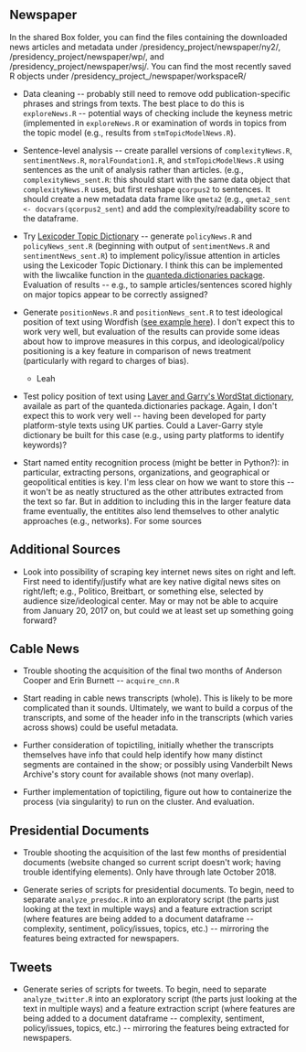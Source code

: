 ## Newspaper
In the shared Box folder, you can find the files containing the downloaded news articles and metadata under /presidency_project/newspaper/ny2/, /presidency_project/newspaper/wp/, and /presidency_project/newspaper/wsj/. You can find the most recently saved R objects under /presidency_project_/newspaper/workspaceR/


* Data cleaning -- probably still need to remove odd publication-specific phrases and strings from texts. The best place to do this is `exploreNews.R` -- potential ways of checking include the keyness metric (implemented in `exploreNews.R` or examination of words in topics from the topic model (e.g., results from `stmTopicModelNews.R`).

* Sentence-level analysis -- create parallel versions of `complexityNews.R`, `sentimentNews.R`, `moralFoundation1.R`, and `stmTopicModelNews.R` using sentences as the unit of analysis rather than articles. (e.g., `complexityNews_sent.R`: this should start with the same data object that `complexityNews.R` uses, but first reshape `qcorpus2` to sentences. It should create a new metadata data frame like `qmeta2` (e.g., `qmeta2_sent <- docvars(qcorpus2_sent`) and add the complexity/readability score to the dataframe.

* Try [Lexicoder Topic Dictionary](http://www.lexicoder.com/download.html) -- generate `policyNews.R` and `policyNews_sent.R` (beginning with output of `sentimentNews.R` and `sentimentNews_sent.R`) to implement policy/issue attention in articles using the Lexicoder Topic Dictionary. I think this can be implemented with the liwcalike function in the [quanteda.dictionaries package](https://rdrr.io/github/kbenoit/quanteda.dictionaries/man/liwcalike.html). Evaluation of results -- e.g., to sample articles/sentences scored highly on major topics appear to be correctly assigned?

* Generate `positionNews.R` and `positionNews_sent.R` to test ideological position of text using Wordfish ([see example here](http://quanteda.io/articles/pkgdown/examples/plotting.html)). I don't expect this to work very well, but evaluation of the results can provide some ideas about how to improve measures in this corpus, and ideological/policy positioning is a key feature in comparison of news treatment (particularly with regard to charges of bias).
  
  * Leah

* Test policy position of text using [Laver and Garry's WordStat dictionary](https://provalisresearch.com/products/content-analysis-software/wordstat-dictionary/laver-garry-dictionary-of-policy-position/), availale as part of the quanteda.dictionaries package. Again, I don't expect this to work very well -- having been developed for party platform-style texts using UK parties. Could a Laver-Garry style dictionary be built for this case (e.g., using party platforms to identify keywords)?

* Start named entity recognition process (might be better in Python?): in particular, extracting persons, organizations, and geographical or geopolitical entities is key. I'm less clear on how we want to store this -- it won't be as neatly structured as the other attributes extracted from the text so far. But in addition to including this in the larger feature data frame eventually, the entitites also lend themselves to other analytic approaches (e.g., networks). For some sources


  
## Additional Sources

* Look into possibility of scraping key internet news sites on right and left. First need to identify/justify what are key native digital news sites on right/left; e.g., Politico, Breitbart, or something else, selected by audience size/ideological center. May or may not be able to acquire from January 20, 2017 on, but could we at least set up something going forward?

## Cable News

* Trouble shooting the acquisition of the final two months of Anderson Cooper and Erin Burnett -- `acquire_cnn.R`

* Start reading in cable news transcripts (whole). This is likely to be more complicated than it sounds. Ultimately, we want to build a corpus of the transcripts, and some of the header info in the transcripts (which varies across shows) could be useful metadata.

* Further consideration of topictiling, initially whether the transcripts themselves have info that could help identify how many distinct segments are contained in the show; or possibly using Vanderbilt News Archive's story count for available shows (not many overlap).

* Further implementation of topictiling, figure out how to containerize the process (via singularity) to run on the cluster. And evaluation.

## Presidential Documents

* Trouble shooting the acquisition of the last few months of presidential documents (website changed so current script doesn't work; having trouble identifying elements). Only have through late October 2018.

* Generate series of scripts for presidential documents. To begin, need to separate `analyze_presdoc.R` into an exploratory script (the parts just looking at the text in multiple ways) and a feature extraction script (where features are being added to a document dataframe -- complexity, sentiment, policy/issues, topics, etc.) -- mirroring the features being extracted for newspapers.


## Tweets

* Generate series of scripts for tweets. To begin, need to separate `analyze_twitter.R` into an exploratory script (the parts just looking at the text in multiple ways) and a feature extraction script (where features are being added to a document dataframe -- complexity, sentiment, policy/issues, topics, etc.) -- mirroring the features being extracted for newspapers.

